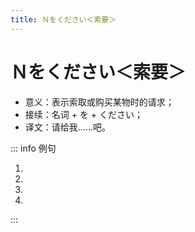 ```yaml
---
title: Ｎをください＜索要＞
---
```


# Ｎをください＜索要＞

- 意义：表示索取或购买某物时的请求；
- 接续：名词 + を + ください；
- 译文：请给我......吧。

::: info 例句

1. <grammer-content sentence="それを**[二/ふた]つください**。" trans="那个给我来俩。" />
2. <grammer-content sentence="[紹興酒/しょうこうしゅ]を**２[本/ほん]ください**。" trans="我买两瓶绍兴酒。" />
3. <grammer-content sentence="ジャスミン[茶/ちゃ]を500グラムと、[茶器/ちゃき]セット**を[一/ひと]つください**。" trans="请给我500克茉莉花茶和一套茶具。" />
4. <grammer-content sentence="すみません、[留学/りゅがく]の**[申込書/もうしこみしょ]をください**。" trans="你好，请把留学申请书给我。" />

:::
